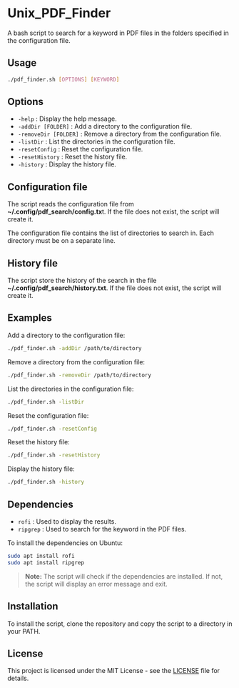 # Unix_PDF_Finder

A bash script to search for a keyword in PDF files in the folders specified in the configuration file.

## **Usage**

```bash
./pdf_finder.sh [OPTIONS] [KEYWORD]
```

## **Options**

-   `-help` : Display the help message.
-   `-addDir [FOLDER]` : Add a directory to the configuration file.
-   `-removeDir [FOLDER]` : Remove a directory from the configuration file.
-   `-listDir` : List the directories in the configuration file.
-   `-resetConfig` : Reset the configuration file.
-   `-resetHistory` : Reset the history file.
-   `-history` : Display the history file.

## **Configuration file**

The script reads the configuration file from **~/.config/pdf_search/config.tx**t. If the file does not exist, the script will create it.

The configuration file contains the list of directories to search in. Each directory must be on a separate line.

## **History file**

The script store the history of the search in the file **~/.config/pdf_search/history.txt**. If the file does not exist, the script will create it.

## **Examples**

Add a directory to the configuration file:

```bash
./pdf_finder.sh -addDir /path/to/directory
```

Remove a directory from the configuration file:

```bash
./pdf_finder.sh -removeDir /path/to/directory
```

List the directories in the configuration file:

```bash
./pdf_finder.sh -listDir
```

Reset the configuration file:

```bash
./pdf_finder.sh -resetConfig
```

Reset the history file:

```bash
./pdf_finder.sh -resetHistory
```

Display the history file:

```bash
./pdf_finder.sh -history
```

## **Dependencies**

- `rofi` : Used to display the results.
- `ripgrep` : Used to search for the keyword in the PDF files.

To install the dependencies on Ubuntu:

```bash
sudo apt install rofi
sudo apt install ripgrep
```

> **Note:** The script will check if the dependencies are installed. If not, the script will display an error message and exit.

## **Installation**

To install the script, clone the repository and copy the script to a directory in your PATH.

## **License**

This project is licensed under the MIT License - see the [LICENSE](LICENSE) file for details.